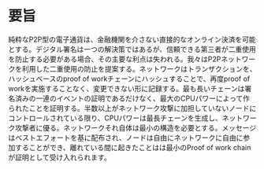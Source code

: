 # 要旨
純粋なP2P型の電子通貨は、金融機関を介さない直接的なオンライン決済を可能とする。デジタル署名は一つの解決策ではあるが、信頼できる第三者が二重使用を防止する必要がある場合、その主要な利点は失われる。我々はP2Pネットワークを利用した二重使用の防止を提案する。ネットワークはトランザクションを、ハッシュベースのproof of workチェーンにハッシュすることで、再度proof of workを実施することなく、変更できない形に記録する。最も長いチェーンは署名済みの一連のイベントの証明であるだけなく、最大のCPUパワーによって作られたことを証明する。半数以上がネットワーク攻撃に加担していないノードにコントロールされている限り、CPUパワーは最長チェーンを生成し、ネットワーク攻撃者に優る。ネットワークそれ自体は最小の構造を必要とする。メッセージはベストエフォートを基に配布され、ノードは自由にネットワークに自由に参加することができ、離れている間に起きたことはは最小のProof of work chainが証明として受け入れられます。